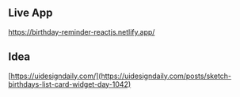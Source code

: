 ## Live App 
https://birthday-reminder-reactjs.netlify.app/

## Idea

[https://uidesigndaily.com/](https://uidesigndaily.com/posts/sketch-birthdays-list-card-widget-day-1042)
